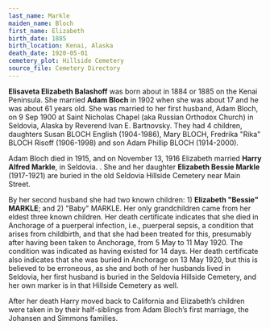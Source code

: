 ```yaml
---
last_name: Markle
maiden_name: Bloch
first_name: Elizabeth
birth_date: 1885
birth_location: Kenai, Alaska
death_date: 1920-05-01
cemetery_plot: Hillside Cemetery
source_file: Cemetery Directory
---
```

**Elisaveta Elizabeth Balashoff** was born about in 1884 or 1885 on the
Kenai Peninsula. She married **Adam Bloch** in 1902 when she was about
17 and he was about 61 years old. She was married to her first husband,
Adam Bloch, on 9 Sep 1900 at Saint Nicholas Chapel (aka Russian Orthodox
Church) in Seldovia, Alaska by Reverend Ivan E. Bartnovsky. They had 4
children, daughters Susan BLOCH English (1904-1986), Mary BLOCH,
Fredrika "Rika" BLOCH Risoff (1906-1998) and son Adam Phillip BLOCH
(1914-2000).

Adam Bloch died in 1915, and on November 13, 1916 Elizabeth married
**Harry Alfred Markle**, in Seldovia. . She and her daughter **Elizabeth
Bessie Markle** (1917-1921) are buried in the old Seldovia Hillside
Cemetery near Main Street.

By her second husband she had two known children: 1) **Elizabeth
"Bessie" MARKLE**; and 2) "Baby" MARKLE. Her only grandchildren came
from her eldest three known children. Her death certificate indicates
that she died in Anchorage of a puerperal infection, i.e., puerperal
sepsis, a condition that arises from childbirth, and that she had been
treated for this, presumably after having been taken to Anchorage, from
5 May to 11 May 1920. The condition was indicated as having existed for
14 days. Her death certificate also indicates that she was buried in
Anchorage on 13 May 1920, but this is believed to be erroneous, as she
and both of her husbands lived in Seldovia, her first husband is buried
in the Seldovia Hillside Cemetery, and her own marker is in that
Hillside Cemetery as well.

After her death Harry moved back to California and Elizabeth’s children
were taken in by their half-siblings from Adam Bloch’s first marriage,
the Johansen and Simmons families.


